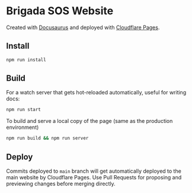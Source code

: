 # Brigada SOS Website

Created with [Docusaurus](https://docusaurus.io/) and deployed with
[Cloudflare Pages](https://pages.cloudflare.com/).

## Install

```bash
npm run install
```

## Build

For a watch server that gets hot-reloaded automatically, useful for writing docs:

```bash
npm run start
```

To build and serve a local copy of the page (same as the production environment)

```bash
npm run build && npm run server
```

## Deploy

Commits deployed to `main` branch will get automatically deployed to the main website by Cloudflare
Pages. Use Pull Requests for proposing and previewing changes before merging directly.
